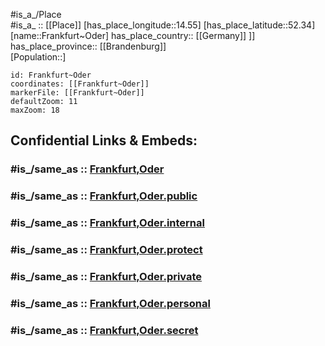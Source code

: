 ﻿---
confidential: public
isDeleted: false
location:
- 52.34
- 14.55
mapmarker: city
mapzoom:
- 7
- 12
SpocWebEntityId: 30231
tags:
- geo/City
type: City
---

#is_a_/Place  
#is_a_ :: [[Place]] 
[has_place_longitude::14.55] 
[has_place_latitude::52.34] 
[name::Frankfurt~Oder] 
has_place_country:: [[Germany]] ]] 
has_place_province:: [[Brandenburg]]  
[Population::] 



```leaflet
id: Frankfurt~Oder
coordinates: [[Frankfurt~Oder]] 
markerFile: [[Frankfurt~Oder]] 
defaultZoom: 11 
maxZoom: 18
```


## Confidential Links & Embeds: 

### #is_/same_as :: [Frankfurt,Oder](/_Standards/Earth/Continent/Europe/Europe~Central/Germany/Germany~East/Brandenburg/counties~Brandenburg/Frankfurt,Oder.md) 

### #is_/same_as :: [Frankfurt,Oder.public](/_public/Earth/Continent/Europe/Europe~Central/Germany/Germany~East/Brandenburg/counties~Brandenburg/Frankfurt,Oder.public.md) 

### #is_/same_as :: [Frankfurt,Oder.internal](/_internal/Earth/Continent/Europe/Europe~Central/Germany/Germany~East/Brandenburg/counties~Brandenburg/Frankfurt,Oder.internal.md) 

### #is_/same_as :: [Frankfurt,Oder.protect](/_protect/Earth/Continent/Europe/Europe~Central/Germany/Germany~East/Brandenburg/counties~Brandenburg/Frankfurt,Oder.protect.md) 

### #is_/same_as :: [Frankfurt,Oder.private](/_private/Earth/Continent/Europe/Europe~Central/Germany/Germany~East/Brandenburg/counties~Brandenburg/Frankfurt,Oder.private.md) 

### #is_/same_as :: [Frankfurt,Oder.personal](/_personal/Earth/Continent/Europe/Europe~Central/Germany/Germany~East/Brandenburg/counties~Brandenburg/Frankfurt,Oder.personal.md) 

### #is_/same_as :: [Frankfurt,Oder.secret](/_secret/Earth/Continent/Europe/Europe~Central/Germany/Germany~East/Brandenburg/counties~Brandenburg/Frankfurt,Oder.secret.md)

